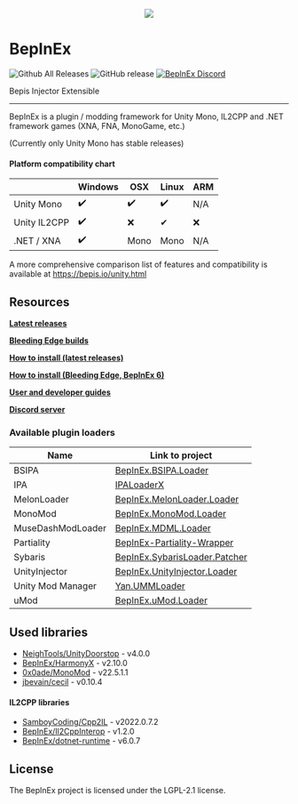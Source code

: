 ﻿<p align="center">
    <img src="https://avatars2.githubusercontent.com/u/39589027?s=256">
</p>

# BepInEx

![Github All Releases](https://img.shields.io/github/downloads/bepinex/bepinex/total.svg)
![GitHub release](https://img.shields.io/github/release/bepinex/bepinex.svg)
[![BepInEx Discord](https://user-images.githubusercontent.com/7288322/34429117-c74dbd12-ecb8-11e7-896d-46369cd0de5b.png)](https://discord.gg/MpFEDAg)

Bepis Injector Extensible

---

BepInEx is a plugin / modding framework for Unity Mono, IL2CPP and .NET framework games (XNA, FNA, MonoGame, etc.)

(Currently only Unity Mono has stable releases)

#### Platform compatibility chart

|              | Windows | OSX  | Linux | ARM |
|--------------|---------|------|-------|-----|
| Unity Mono   | ✔️      | ✔️  | ✔️    | N/A |
| Unity IL2CPP | ✔️      | ❌   | ✔     | ❌  |
| .NET / XNA   | ✔️      | Mono | Mono  | N/A |

A more comprehensive comparison list of features and compatibility is available at https://bepis.io/unity.html

## Resources

**[Latest releases](https://github.com/BepInEx/BepInEx/releases)**

**[Bleeding Edge builds](https://builds.bepinex.dev/projects/bepinex_be)**

**[How to install (latest releases)](https://docs.bepinex.dev/articles/user_guide/installation/index.html)**

**[How to install (Bleeding Edge, BepInEx 6)](https://docs.bepinex.dev/master/articles/user_guide/installation/index.html)**

**[User and developer guides](https://docs.bepinex.dev/master/)**

**[Discord server](https://discord.gg/MpFEDAg)**

### Available plugin loaders

| Name              | Link to project                                                                           |
|-------------------|-------------------------------------------------------------------------------------------|
| BSIPA             | [BepInEx.BSIPA.Loader](https://github.com/BepInEx/BepInEx.BSIPA.Loader)                   |
| IPA               | [IPALoaderX](https://github.com/BepInEx/IPALoaderX)                                       |
| MelonLoader       | [BepInEx.MelonLoader.Loader](https://github.com/BepInEx/BepInEx.MelonLoader.Loader)       |
| MonoMod           | [BepInEx.MonoMod.Loader](https://github.com/BepInEx/BepInEx.MonoMod.Loader)               |
| MuseDashModLoader | [BepInEx.MDML.Loader](https://github.com/BepInEx/BepInEx.MDML.Loader)                     |
| Partiality        | [BepInEx-Partiality-Wrapper](https://github.com/sinai-dev/BepInEx-Partiality-Wrapper)     |
| Sybaris           | [BepInEx.SybarisLoader.Patcher](https://github.com/BepInEx/BepInEx.SybarisLoader.Patcher) |
| UnityInjector     | [BepInEx.UnityInjector.Loader](https://github.com/BepInEx/BepInEx.UnityInjectorLoader)    |
| Unity Mod Manager | [Yan.UMMLoader](https://github.com/hacknet-bar/Yan.UMMLoader)                             |
| uMod              | [BepInEx.uMod.Loader](https://github.com/BepInEx/BepInEx.uMod.Loader)                     |

## Used libraries

- [NeighTools/UnityDoorstop](https://github.com/NeighTools/UnityDoorstop) - v4.0.0
- [BepInEx/HarmonyX](https://github.com/BepInEx/HarmonyX) - v2.10.0
- [0x0ade/MonoMod](https://github.com/0x0ade/MonoMod) - v22.5.1.1
- [jbevain/cecil](https://github.com/jbevain/cecil) - v0.10.4

#### IL2CPP libraries

- [SamboyCoding/Cpp2IL](https://github.com/SamboyCoding/Cpp2IL) - v2022.0.7.2
- [BepInEx/Il2CppInterop](https://github.com/BepInEx/Il2CppInterop) - v1.2.0
- [BepInEx/dotnet-runtime](https://github.com/BepInEx/dotnet-runtime) - v6.0.7

## License

The BepInEx project is licensed under the LGPL-2.1 license.
